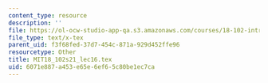 ```yaml
---
content_type: resource
description: ''
file: https://ol-ocw-studio-app-qa.s3.amazonaws.com/courses/18-102-introduction-to-functional-analysis-spring-2021/6071e887a453e65e6ef65c80be1ec7ca_MIT18_102s21_lec16.tex
file_type: text/x-tex
parent_uid: f3f68fed-37d7-454c-871a-929d452ffe96
resourcetype: Other
title: MIT18_102s21_lec16.tex
uid: 6071e887-a453-e65e-6ef6-5c80be1ec7ca
---
```

